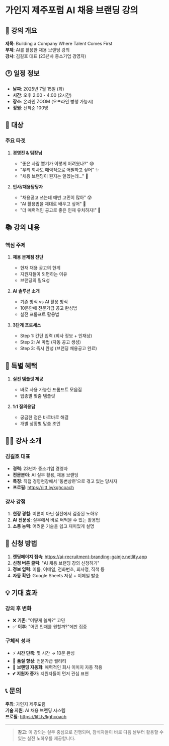 # 가인지 제주포럼 AI 채용 브랜딩 강의

## 📅 강의 개요

**제목**: Building a Company Where Talent Comes First  
**부제**: AI를 활용한 채용 브랜딩 강의  
**강사**: 김길호 대표 (23년차 중소기업 경영자)

## 🕐 일정 정보

- **날짜**: 2025년 7월 15일 (화)
- **시간**: 오후 2:00 - 4:00 (2시간)
- **장소**: 온라인 ZOOM (오프라인 병행 가능시)
- **정원**: 선착순 100명

## 👥 대상

### 주요 타겟
1. **경영진 & 팀장님**
   - "좋은 사람 뽑기가 이렇게 어려웠나?" 😅
   - "우리 회사도 매력적으로 어필하고 싶어" ✨
   - "채용 브랜딩이 뭔지는 알겠는데..." 🤔

2. **인사/채용담당자**
   - "채용공고 쓰는데 매번 고민이 많아" 😰
   - "AI 활용법을 제대로 배우고 싶어" 🤖
   - "더 매력적인 공고로 좋은 인재 유치하자!" 💪

## 📚 강의 내용

### 핵심 주제
1. **채용 문제점 진단**
   - 현재 채용 공고의 한계
   - 지원자들이 외면하는 이유
   - 브랜딩의 필요성

2. **AI 솔루션 소개**
   - 기존 방식 vs AI 활용 방식
   - 10분만에 전문가급 공고 완성법
   - 실전 프롬프트 활용법

3. **3단계 프로세스**
   - Step 1: 간단 입력 (회사 정보 + 인재상)
   - Step 2: AI 마법 (자동 공고 생성)
   - Step 3: 즉시 완성 (브랜딩 채용공고 완료)

## 🎁 특별 혜택

1. **실전 템플릿 제공**
   - 바로 사용 가능한 프롬프트 모음집
   - 업종별 맞춤 템플릿

2. **1:1 질의응답**
   - 궁금한 점은 바로바로 해결
   - 개별 상황별 맞춤 조언

## 👨‍💼 강사 소개

### 김길호 대표
- **경력**: 23년차 중소기업 경영자
- **전문분야**: AI 실무 활용, 채용 브랜딩
- **특징**: 직접 경영현장에서 '동변상련'으로 겪고 있는 당사자
- **프로필**: https://litt.ly/kghcoach

### 강사 강점
1. **현장 경험**: 이론이 아닌 실전에서 검증된 노하우
2. **AI 전문성**: 실무에서 바로 써먹을 수 있는 활용법
3. **소통 능력**: 어려운 기술을 쉽고 재미있게 설명

## 📝 신청 방법

1. **랜딩페이지 접속**: https://ai-recruitment-branding-gainje.netlify.app
2. **신청 버튼 클릭**: "AI 채용 브랜딩 강의 신청하기"
3. **정보 입력**: 이름, 이메일, 전화번호, 회사명, 직책 등
4. **자동 확인**: Google Sheets 저장 + 이메일 발송

## 💡 기대 효과

### 강의 후 변화
- ❌ **기존**: "어떻게 쓸까?" 고민
- ✅ **이후**: "어떤 인재를 원할까?"에만 집중

### 구체적 성과
- ⚡ **시간 단축**: 몇 시간 → 10분 완성
- 🎯 **품질 향상**: 전문가급 퀄리티
- 💝 **브랜딩 자동화**: 매력적인 회사 이미지 자동 적용
- 💕 **지원자 증가**: 지원자들이 먼저 관심 표현

## 📞 문의

**주최**: 가인지 제주포럼  
**기술 지원**: AI 채용 브랜딩 시스템  
**프로필**: https://litt.ly/kghcoach

---

> **참고**: 이 강의는 실무 중심으로 진행되며, 참석자들이 바로 다음 날부터 활용할 수 있는 실전 노하우를 제공합니다. 